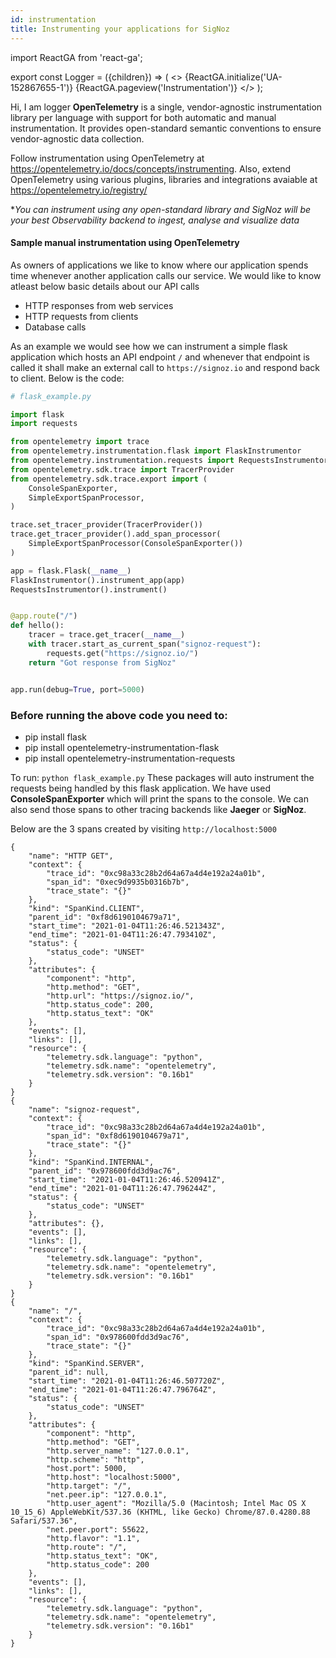 ```yaml
---
id: instrumentation
title: Instrumenting your applications for SigNoz
---
```


import ReactGA from 'react-ga';

export const Logger = ({children}) => (
<>
<span>{ReactGA.initialize('UA-152867655-1')}</span>
<span>{ReactGA.pageview('Instrumentation')}</span>
</>
);

<Logger> Hi, I am logger</Logger>
**OpenTelemetry** is a single, vendor-agnostic instrumentation library per language with support for both automatic and manual instrumentation. It provides open-standard semantic conventions to ensure vendor-agnostic data collection.

Follow instrumentation using OpenTelemetry at https://opentelemetry.io/docs/concepts/instrumenting.
Also, extend OpenTelemetry using various plugins, libraries and integrations avaiable at https://opentelemetry.io/registry/

\*_You can instrument using any open-standard library and SigNoz will be your best Observability backend to ingest, analyse and visualize data_

#### Sample manual instrumentation using OpenTelemetry

As owners of applications we like to know where our application spends time whenever another application calls our service. We would like to know atleast below basic details about our API calls

- HTTP responses from web services
- HTTP requests from clients
- Database calls

As an example we would see how we can instrument a simple flask application which hosts an API endpoint `/` and whenever that endpoint is called it shall make an external call to `https://signoz.io` and respond back to client. Below is the code:

```python
# flask_example.py

import flask
import requests

from opentelemetry import trace
from opentelemetry.instrumentation.flask import FlaskInstrumentor
from opentelemetry.instrumentation.requests import RequestsInstrumentor
from opentelemetry.sdk.trace import TracerProvider
from opentelemetry.sdk.trace.export import (
    ConsoleSpanExporter,
    SimpleExportSpanProcessor,
)

trace.set_tracer_provider(TracerProvider())
trace.get_tracer_provider().add_span_processor(
    SimpleExportSpanProcessor(ConsoleSpanExporter())
)

app = flask.Flask(__name__)
FlaskInstrumentor().instrument_app(app)
RequestsInstrumentor().instrument()


@app.route("/")
def hello():
    tracer = trace.get_tracer(__name__)
    with tracer.start_as_current_span("signoz-request"):
        requests.get("https://signoz.io/")
    return "Got response from SigNoz"


app.run(debug=True, port=5000)
```

### Before running the above code you need to:

- pip install flask
- pip install opentelemetry-instrumentation-flask
- pip install opentelemetry-instrumentation-requests

To run: `python flask_example.py`
These packages will auto instrument the requests being handled by this flask application. We have used **ConsoleSpanExporter** which will print the spans to the console. We can also send those spans to other tracing backends like **Jaeger** or **SigNoz**.

Below are the 3 spans created by visiting `http://localhost:5000`

```
{
    "name": "HTTP GET",
    "context": {
        "trace_id": "0xc98a33c28b2d64a67a4d4e192a24a01b",
        "span_id": "0xec9d9935b0316b7b",
        "trace_state": "{}"
    },
    "kind": "SpanKind.CLIENT",
    "parent_id": "0xf8d6190104679a71",
    "start_time": "2021-01-04T11:26:46.521343Z",
    "end_time": "2021-01-04T11:26:47.793410Z",
    "status": {
        "status_code": "UNSET"
    },
    "attributes": {
        "component": "http",
        "http.method": "GET",
        "http.url": "https://signoz.io/",
        "http.status_code": 200,
        "http.status_text": "OK"
    },
    "events": [],
    "links": [],
    "resource": {
        "telemetry.sdk.language": "python",
        "telemetry.sdk.name": "opentelemetry",
        "telemetry.sdk.version": "0.16b1"
    }
}
{
    "name": "signoz-request",
    "context": {
        "trace_id": "0xc98a33c28b2d64a67a4d4e192a24a01b",
        "span_id": "0xf8d6190104679a71",
        "trace_state": "{}"
    },
    "kind": "SpanKind.INTERNAL",
    "parent_id": "0x978600fdd3d9ac76",
    "start_time": "2021-01-04T11:26:46.520941Z",
    "end_time": "2021-01-04T11:26:47.796244Z",
    "status": {
        "status_code": "UNSET"
    },
    "attributes": {},
    "events": [],
    "links": [],
    "resource": {
        "telemetry.sdk.language": "python",
        "telemetry.sdk.name": "opentelemetry",
        "telemetry.sdk.version": "0.16b1"
    }
}
{
    "name": "/",
    "context": {
        "trace_id": "0xc98a33c28b2d64a67a4d4e192a24a01b",
        "span_id": "0x978600fdd3d9ac76",
        "trace_state": "{}"
    },
    "kind": "SpanKind.SERVER",
    "parent_id": null,
    "start_time": "2021-01-04T11:26:46.507720Z",
    "end_time": "2021-01-04T11:26:47.796764Z",
    "status": {
        "status_code": "UNSET"
    },
    "attributes": {
        "component": "http",
        "http.method": "GET",
        "http.server_name": "127.0.0.1",
        "http.scheme": "http",
        "host.port": 5000,
        "http.host": "localhost:5000",
        "http.target": "/",
        "net.peer.ip": "127.0.0.1",
        "http.user_agent": "Mozilla/5.0 (Macintosh; Intel Mac OS X 10_15_6) AppleWebKit/537.36 (KHTML, like Gecko) Chrome/87.0.4280.88 Safari/537.36",
        "net.peer.port": 55622,
        "http.flavor": "1.1",
        "http.route": "/",
        "http.status_text": "OK",
        "http.status_code": 200
    },
    "events": [],
    "links": [],
    "resource": {
        "telemetry.sdk.language": "python",
        "telemetry.sdk.name": "opentelemetry",
        "telemetry.sdk.version": "0.16b1"
    }
}
```
